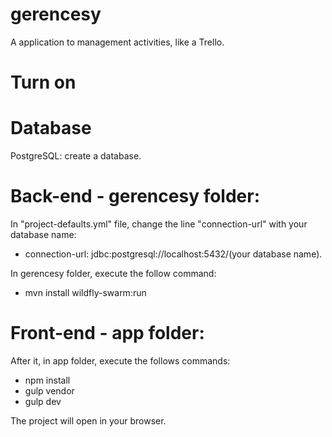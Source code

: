 # gerencesy
A application to management activities, like a Trello.

# Turn on

# Database
PostgreSQL: create a database.

# Back-end - gerencesy folder:
In "project-defaults.yml" file, change the line "connection-url" with your database name:
- connection-url: jdbc:postgresql://localhost:5432/(your database name).

In gerencesy folder, execute the follow command:
- mvn install wildfly-swarm:run

# Front-end - app folder:
After it, in app folder, execute the follows commands:
- npm install
- gulp vendor
- gulp dev

The project will open in your browser.

